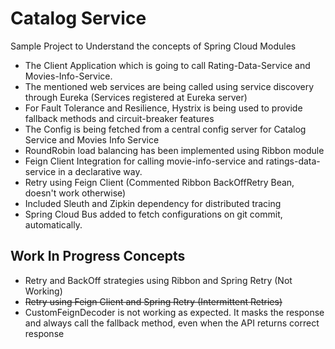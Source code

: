 # Catalog Service

Sample Project to Understand the concepts of Spring Cloud Modules

* The Client Application which is going to call Rating-Data-Service and Movies-Info-Service. 
* The mentioned web services are being called using service discovery through Eureka (Services registered at Eureka server)
* For Fault Tolerance and Resilience, Hystrix is being used to provide fallback methods and circuit-breaker features
* The Config is being fetched from a central config server for Catalog Service and Movies Info Service
* RoundRobin load balancing has been implemented using Ribbon module
* Feign Client Integration for calling movie-info-service and ratings-data-service in a declarative way.
* Retry using Feign Client (Commented Ribbon BackOffRetry Bean, doesn't work otherwise)
* Included Sleuth and Zipkin dependency for distributed tracing
* Spring Cloud Bus added to fetch configurations on git commit, automatically.

## Work In Progress Concepts
* Retry and BackOff strategies using Ribbon and Spring Retry (Not Working)
* ~~Retry using Feign Client and Spring Retry (Intermittent Retries)~~
* CustomFeignDecoder is not working as expected. It masks the response and always call the fallback method, even when the API returns correct response 